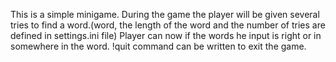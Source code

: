This is a simple minigame. During the game the player will be given several tries to find a word.(word, the length of the word and the number of tries are defined in settings.ini file)
Player can now if the words he input is right or in somewhere in the word. !quit command can be written to exit the game.
